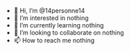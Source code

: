 - 👋 Hi, I’m @14personne14
- 👀 I’m interested in nothing
- 🌱 I’m currently learning nothing
- 💞️ I’m looking to collaborate on nothing
- 📫 How to reach me nothing
